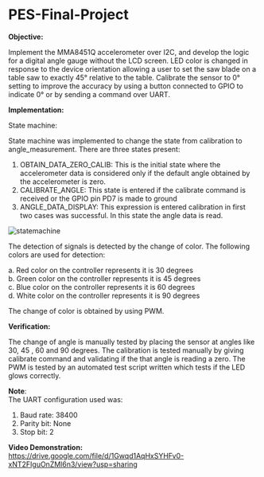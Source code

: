 # PES-Final-Project

**Objective:**

Implement the MMA8451Q accelerometer over I2C, and develop the logic for a digital
angle gauge without the LCD screen. LED color is changed in response to the device
orientation allowing a user to set the saw blade on a table saw to exactly 45° relative to the
table. Calibrate the sensor to 0° setting to improve the accuracy by using a button connected to
GPIO to indicate 0° or by sending a command over UART.

**Implementation:**

State machine:

State machine was implemented to change the state from calibration to angle_measurement.
There are three states present:
1. OBTAIN_DATA_ZERO_CALIB: This is the initial state where the accelerometer data is considered only if the default angle obtained by the accelerometer is zero.
2. CALIBRATE_ANGLE: This state is entered if the calibrate command is received or the GPIO pin PD7 is made to ground
3. ANGLE_DATA_DISPLAY: This expression is entered calibration in first two cases was successful. In this state the angle data is read. 

![statemachine](https://user-images.githubusercontent.com/91862302/206840808-1a91bcfe-9082-4191-8d02-8abbed38aac4.PNG)

The detection of signals is detected by the change of color. The following colors are used for detection:

a. Red color on the controller represents it is 30 degrees</br>
b. Green color on the controller represents it is 45 degrees</br>
c. Blue color on the controller represents it is 60 degrees</br>
d. White color on the controller represents it is 90 degrees</br>

The change of color is obtained by using PWM.

**Verification:**

The change of angle is manually tested by placing the sensor at angles like 30, 45 , 60 and 90 degrees.
The calibration is tested manually by giving calibrate command and validating if the that angle is reading a zero.
The PWM is tested by an automated test script written which tests if the LED glows correctly.

**Note**:</br>
The UART configuration used was:</br>
1. Baud rate: 38400</br>
2. Parity bit: None</br>
3. Stop bit: 2</br>

**Video Demonstration:**
https://drive.google.com/file/d/1Gwqd1AqHxSYHFv0-xNT2FIguOnZMl6n3/view?usp=sharing
